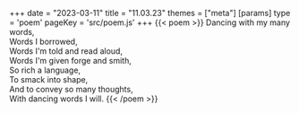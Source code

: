 +++
date = "2023-03-11"
title = "11.03.23"
themes = ["meta"]
[params]
  type = 'poem'
  pageKey = 'src/poem.js'
+++
{{< poem >}}
Dancing with my many words,  
Words I borrowed,  
Words I'm told and read aloud,  
Words I'm given forge and smith,  
So rich a language,  
To smack into shape,  
And to convey so many thoughts,  
With dancing words I will.
{{< /poem >}}